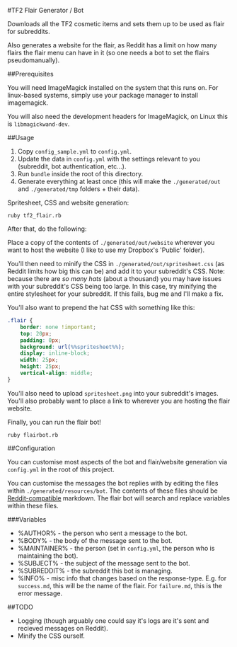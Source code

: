 #TF2 Flair Generator / Bot

Downloads all the TF2 cosmetic items and sets them up to be used
as flair for subreddits.

Also generates a website for the flair, as Reddit has a limit on how many
flairs the flair menu can have in it (so one needs a bot to set the flairs
pseudomanually).

##Prerequisites

You will need ImageMagick installed on the system that this runs on.
For linux-based systems, simply use your package manager to install imagemagick.

You will also need the development headers for ImageMagick, on Linux this is `libmagickwand-dev`.

##Usage

1. Copy `config_sample.yml` to `config.yml`.
2. Update the data in `config.yml` with the settings relevant to you (subreddit, bot authentication, etc...).
3. Run `bundle` inside the root of this directory.
4. Generate everything at least once (this will make the `./generated/out` and `./generated/tmp` folders + their data).

Spritesheet, CSS and website generation:
```shell
ruby tf2_flair.rb
```

After that, do the following:

Place a copy of the contents of `./generated/out/website` wherever you want to host the website (I like
to use my Dropbox's 'Public' folder).

You'll then need to minify the CSS in `./generated/out/spritesheet.css` (as Reddit limits how big this can be) and
add it to your subreddit's CSS. Note: because there are *so many hats* (about a thousand) you may have issues with your
subreddit's CSS being too large. In this case, try minifying the entire stylesheet for your subreddit. If this fails,
bug me and I'll make a fix.

You'll also want to prepend the hat CSS with something like this:

```css
.flair {
    border: none !important;
    top: 20px;
    padding: 0px;
    background: url(%%spritesheet%%);
    display: inline-block;
    width: 25px;
    height: 25px;
    vertical-align: middle;
}
```

You'll also need to upload `spritesheet.png` into your subreddit's images. You'll also probably want
to place a link to wherever you are hosting the flair website.

Finally, you can run the flair bot!

```shell
ruby flairbot.rb
```

##Configuration

You can customise most aspects of the bot and flair/website generation via `config.yml` in the root
of this project.

You can customise the messages the bot replies with by editing the files within `./generated/resources/bot`.
The contents of these files should be [Reddit-compatible](https://www.reddit.com/comments/6ewgt/reddit_markdown_primer_or_how_do_you_do_all_that)
markdown. The flair bot will search and replace variables within these files.

###Variables

* %AUTHOR%     - the person who sent a message to the bot.
* %BODY%       - the body of the message sent to the bot.
* %MAINTAINER% - the person (set in `config.yml`, the person who is maintaining the bot).
* %SUBJECT%    - the subject of the message sent to the bot.
* %SUBREDDIT%  - the subreddit this bot is managing.
* %INFO%       - misc info that changes based on the response-type. E.g. for `success.md`, this will be the name of the flair. For `failure.md`,
this is the error message.

##TODO

* Logging (though arguably one could say it's logs are it's sent and recieved messages on Reddit).
* Minify the CSS ourself.

